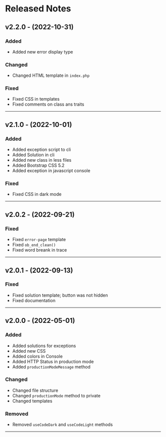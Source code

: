 # Released Notes

## v2.2.0 - (2022-10-31)

### Added

- Added new error display type

### Changed

- Changed HTML template in `index.php`

### Fixed

- Fixed CSS in templates
- Fixed comments on class ans traits

------------------------------------------------

## v2.1.0 - (2022-10-01)

### Added

- Added exception script to cli
- Added Solution in cli
- Added new class in less files
- Added Bootstrap CSS 5.2
- Added exception in javascript console

### Fixed

- Fixed CSS in dark mode

------------------------------------------------

## v2.0.2 - (2022-09-21)

### Fixed

- Fixed `error-page` template
- Fixed `ob_end_clean()`
- Fixed word breank in trace

------------------------------------------------

## v2.0.1 - (2022-09-13)

### Fixed

- Fixed solution template; button was not hidden
- Fixed documentation

------------------------------------------------

## v2.0.0 - (2022-05-01)

### Added

- Added solutions for exceptions
- Added new CSS
- Added colors in Console
- Added HTTP Status in production mode
- Added `productionModeMessage` method

### Changed

- Changed file structure
- Changed `productionMode` method to private
- Changed templates

### Removed

- Removed `useCodeDark` and `useCodeLight` methods
------------------------------------------------